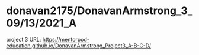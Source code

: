 # donavan2175/DonavanArmstrong_3_09/13/2021_A
 project 3
 URL: https://mentorpod-education.github.io/DonavanArmstrong_Project3_A-B-C-D/
